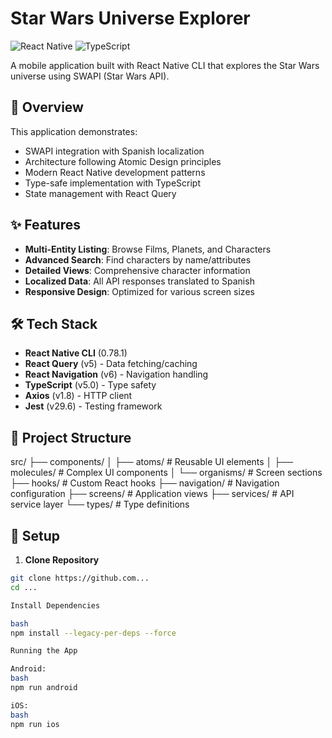 # Star Wars Universe Explorer

![React Native](https://img.shields.io/badge/react_native-%2320232a.svg?style=for-the-badge&logo=react&logoColor=%2361DAFB)
![TypeScript](https://img.shields.io/badge/typescript-%23007ACC.svg?style=for-the-badge&logo=typescript&logoColor=white)

A mobile application built with React Native CLI that explores the Star Wars universe using SWAPI (Star Wars API).

## 📱 Overview

This application demonstrates:
- SWAPI integration with Spanish localization
- Architecture following Atomic Design principles
- Modern React Native development patterns
- Type-safe implementation with TypeScript
- State management with React Query

## ✨ Features

- **Multi-Entity Listing**: Browse Films, Planets, and Characters
- **Advanced Search**: Find characters by name/attributes
- **Detailed Views**: Comprehensive character information
- **Localized Data**: All API responses translated to Spanish
- **Responsive Design**: Optimized for various screen sizes

## 🛠 Tech Stack

- **React Native CLI** (0.78.1)
- **React Query** (v5) - Data fetching/caching
- **React Navigation** (v6) - Navigation handling
- **TypeScript** (v5.0) - Type safety
- **Axios** (v1.8) - HTTP client
- **Jest** (v29.6) - Testing framework

## 📂 Project Structure

src/
├── components/
│ ├── atoms/ # Reusable UI elements
│ ├── molecules/ # Complex UI components
│ └── organisms/ # Screen sections
├── hooks/ # Custom React hooks
├── navigation/ # Navigation configuration
├── screens/ # Application views
├── services/ # API service layer
└── types/ # Type definitions


## 🚀 Setup

1. **Clone Repository**
```bash
git clone https://github.com...
cd ...

Install Dependencies

bash
npm install --legacy-per-deps --force

Running the App

Android:
bash
npm run android

iOS:
bash
npm run ios
